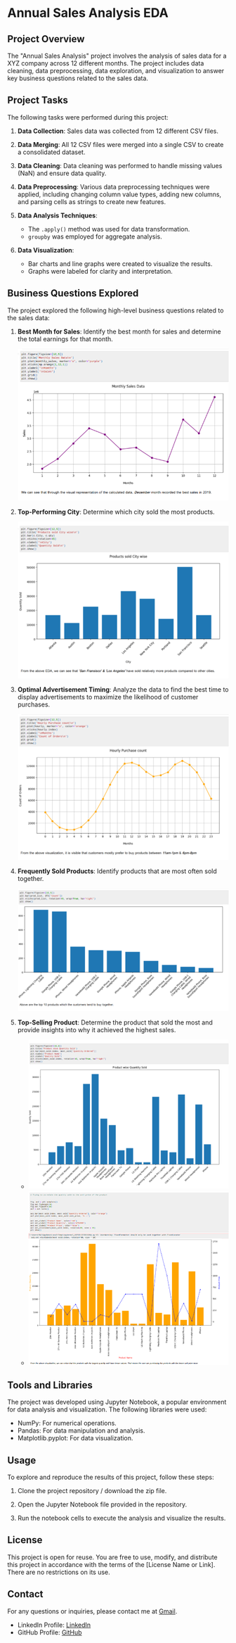 # Annual Sales Analysis EDA

## Project Overview

The "Annual Sales Analysis" project involves the analysis of sales data for a XYZ company across 12 different months. The project includes data cleaning, data preprocessing, data exploration, and visualization to answer key business questions related to the sales data.

## Project Tasks

The following tasks were performed during this project:

1. **Data Collection**: Sales data was collected from 12 different CSV files.

2. **Data Merging**: All 12 CSV files were merged into a single CSV to create a consolidated dataset.

3. **Data Cleaning**: Data cleaning was performed to handle missing values (NaN) and ensure data quality.

4. **Data Preprocessing**: Various data preprocessing techniques were applied, including changing column value types, adding new columns, and parsing cells as strings to create new features.

5. **Data Analysis Techniques**:
    - The `.apply()` method was used for data transformation.
    - `groupby` was employed for aggregate analysis.
    
6. **Data Visualization**:
    - Bar charts and line graphs were created to visualize the results.
    - Graphs were labeled for clarity and interpretation.

## Business Questions Explored

The project explored the following high-level business questions related to the sales data:

1. **Best Month for Sales**: Identify the best month for sales and determine the total earnings for that month.
   
   ![Best Month for Sales](Images/Viz-Q1.PNG)

2. **Top-Performing City**: Determine which city sold the most products.
   
   ![Top-Performing City](Images/Viz-Q2.PNG)

3. **Optimal Advertisement Timing**: Analyze the data to find the best time to display advertisements to maximize the likelihood of customer purchases.
   
   ![Optimal Advertisement Timing](Images/Viz-Q3.PNG)

4. **Frequently Sold Products**: Identify products that are most often sold together.
   
   ![Frequently Sold Products](Images/Viz-Q4.PNG)

5. **Top-Selling Product**: Determine the product that sold the most and provide insights into why it achieved the highest sales.
   - ![Top-Selling Product (Bar Graph)](Images/Viz-Q5_1.PNG)
   - ![Top-Selling Product (Line Plot)](Images/Viz-Q5_2.PNG)


## Tools and Libraries

The project was developed using Jupyter Notebook, a popular environment for data analysis and visualization. The following libraries were used:

- NumPy: For numerical operations.
- Pandas: For data manipulation and analysis.
- Matplotlib.pyplot: For data visualization.

## Usage

To explore and reproduce the results of this project, follow these steps:

1. Clone the project repository / download the zip file.

2. Open the Jupyter Notebook file provided in the repository.

3. Run the notebook cells to execute the analysis and visualize the results.

## License

This project is open for reuse. You are free to use, modify, and distribute this project in accordance with the terms of the [License Name or Link]. There are no restrictions on its use.

## Contact

For any questions or inquiries, please contact me at [Gmail](rajeshwar10955.shinde@g,ail.com).

- LinkedIn Profile: [LinkedIn](https://www.linkedin.com/in/raj310921/)
- GitHub Profile: [GitHub](https://github.com/Raj310921)
